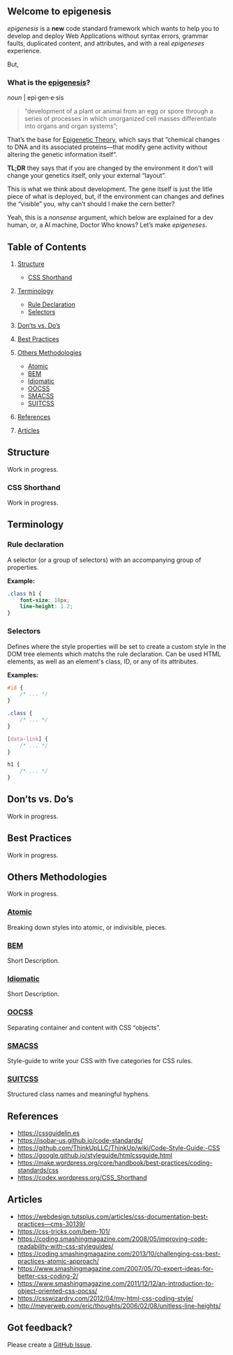## Welcome to epigenesis

_epigenesis_ is a **new** code standard framework which wants to help you to develop and deploy Web Applications without syntax errors, grammar faults, duplicated content, and attributes, and with a real _epigeneses_ experience.

But,

### What is the [epigenesis](https://www.merriam-webster.com/dictionary/epigenesis)?

_noun_ | epi·gen·e·sis

> “development of a plant or animal from an egg or spore through a series of processes in which unorganized cell masses differentiate into organs and organ systems”;

That’s the base for [Epigenetic Theory](https://www.merriam-webster.com/dictionary/epigenetic), which says that “chemical changes to DNA and its associated proteins—that modify gene activity without altering the genetic information itself”.

**TL;DR** they says that if you are changed by the environment it don't will change your genetics itself, only your external “layout”.

This is what we think about development. The gene itself is just the litle piece of what is deployed, but, if the environment can changes and defines the “visible” you, why can’t should I make the cern better?

Yeah, this is a _nonsense_ argument, which below are explained for a dev human, or, a AI machine, Doctor Who knows? Let’s make _epigeneses_.



## Table of Contents

1. [Structure](#structure)
    - [CSS Shorthand](#css-shorthand)

2. [Terminology](#terminology)
    - [Rule Declaration](#rule-declaration)
    - [Selectors](#selectors)

3. [Don’ts vs. Do’s](#donts-vs-dos)

4. [Best Practices](#best-practices)

5. [Others Methodologies](#others-methodologies)
    - [Atomic](#atomic)
    - [BEM](#bem)
    - [Idiomatic](#idiomatic)
    - [OOCSS](#oocss)
    - [SMACSS](#smacss)
    - [SUITCSS](#suitcss)


6. [References](#references)

7. [Articles](#articles)



## Structure
Work in progress.


### CSS Shorthand
Work in progress.
## Terminology

### Rule declaration

A selector (or a group of selectors) with an accompanying group of properties. 

**Example:**

```css
.class h1 {
    font-size: 18px;
    line-height: 1.2;
}
```
### Selectors

Defines where the style properties will be set to create a custom style in the DOM tree elements which matchs the rule declaration. Can be used HTML elements, as well as an element's class, ID, or any of its attributes.

**Examples:**

```css
#id {
    /* ... */
}

.class {
    /* ... */
}

[data-link] {
    /* ... */
}

h1 {
    /* ... */
}
```
## Don’ts vs. Do’s
Work in progress.



## Best Practices
Work in progress.


## Others Methodologies
Work in progress.

### [Atomic][2]
Breaking down styles into atomic, or indivisible, pieces.

### [BEM][5]
Short Description.

### [Idiomatic][1]
Short Description.

### [OOCSS][3]
Separating container and content with CSS “objects”.

### [SMACSS][4]
Style-guide to write your CSS with five categories for CSS rules.

### [SUITCSS][6]
Structured class names and meaningful hyphens.




## References

[1]: https://github.com/necolas/idiomatic-css
[2]: https://github.com/nemophrost/atomic-css
[3]: https://github.com/stubbornella/oocss
[4]: https://smacss.com/book
[5]: https://en.bem.info/methodology/css/
[6]: http://suitcss.github.io/

- https://cssguidelin.es
- https://isobar-us.github.io/code-standards/
- https://github.com/ThinkUpLLC/ThinkUp/wiki/Code-Style-Guide:-CSS
- https://google.github.io/styleguide/htmlcssguide.html
- https://make.wordpress.org/core/handbook/best-practices/coding-standards/css
- https://codex.wordpress.org/CSS_Shorthand


## Articles

- https://webdesign.tutsplus.com/articles/css-documentation-best-practices—cms-30139/
- https://css-tricks.com/bem-101/
- https://coding.smashingmagazine.com/2008/05/improving-code-readability-with-css-styleguides/
- https://coding.smashingmagazine.com/2013/10/challenging-css-best-practices-atomic-approach/
- https://www.smashingmagazine.com/2007/05/70-expert-ideas-for-better-css-coding-2/
- https://www.smashingmagazine.com/2011/12/12/an-introduction-to-object-oriented-css-oocss/
- https://csswizardry.com/2012/04/my-html-css-coding-style/
- http://meyerweb.com/eric/thoughts/2006/02/08/unitless-line-heights/



## Got feedback?

Please create a [GitHub Issue](https://github.com/brendonmm/epigenesis/issues).
